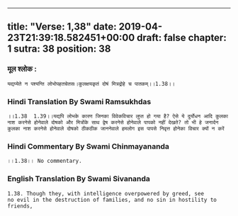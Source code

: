 
---
title: "Verse: 1,38"
date: 2019-04-23T21:39:18.582451+00:00
draft: false
chapter: 1
sutra: 38
position: 38
---
### मूल श्लोक :
```
यद्यप्येते न पश्यन्ति लोभोपहतचेतसः।कुलक्षयकृतं दोषं मित्रद्रोहे च पातकम्।।1.38।।

```

### Hindi Translation By Swami Ramsukhdas
```
।।1.38  1.39।।यद्यपि लोभके कारण जिनका विवेकविचार लुप्त हो गया है? ऐसे ये दुर्योधन आदि कुलका नाश करनेसे होनेवाले दोषको और मित्रोंके साथ द्वेष करनेसे होनेवाले पापको नहीं देखते? तो भी हे जनार्दन कुलका नाश करनेसे होनेवाले दोषको ठीकठीक जाननेवाले हमलोग इस पापसे निवृत्त होनेका विचार क्यों न करें

```

### Hindi Commentary By Swami Chinmayananda
```
।।1.38।। No commentary.

```

### English Translation By Swami  Sivananda
```
1.38. Though they, with intelligence overpowered by greed, see
no evil in the destruction of families, and no sin in hostility to friends,

```

